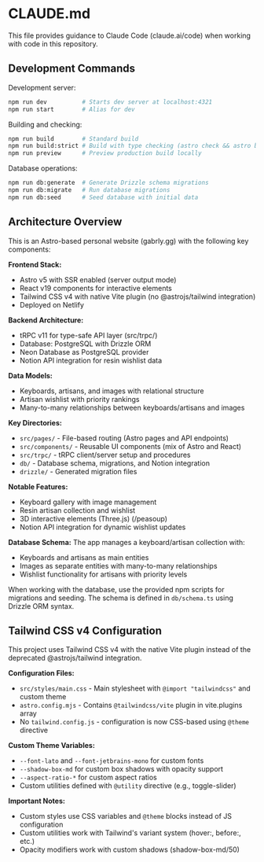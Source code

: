 # CLAUDE.md

This file provides guidance to Claude Code (claude.ai/code) when working with code in this repository.

## Development Commands

Development server:
```bash
npm run dev          # Starts dev server at localhost:4321
npm run start        # Alias for dev
```

Building and checking:
```bash
npm run build        # Standard build
npm run build:strict # Build with type checking (astro check && astro build)
npm run preview      # Preview production build locally
```

Database operations:
```bash
npm run db:generate  # Generate Drizzle schema migrations
npm run db:migrate   # Run database migrations
npm run db:seed      # Seed database with initial data
```

## Architecture Overview

This is an Astro-based personal website (gabrly.gg) with the following key components:

**Frontend Stack:**
- Astro v5 with SSR enabled (server output mode)
- React v19 components for interactive elements
- Tailwind CSS v4 with native Vite plugin (no @astrojs/tailwind integration)
- Deployed on Netlify

**Backend Architecture:**
- tRPC v11 for type-safe API layer (src/trpc/)
- Database: PostgreSQL with Drizzle ORM
- Neon Database as PostgreSQL provider
- Notion API integration for resin wishlist data

**Data Models:**
- Keyboards, artisans, and images with relational structure
- Artisan wishlist with priority rankings
- Many-to-many relationships between keyboards/artisans and images

**Key Directories:**
- `src/pages/` - File-based routing (Astro pages and API endpoints)
- `src/components/` - Reusable UI components (mix of Astro and React)
- `src/trpc/` - tRPC client/server setup and procedures
- `db/` - Database schema, migrations, and Notion integration
- `drizzle/` - Generated migration files

**Notable Features:**
- Keyboard gallery with image management
- Resin artisan collection and wishlist
- 3D interactive elements (Three.js) (/peasoup)
- Notion API integration for dynamic wishlist updates

**Database Schema:**
The app manages a keyboard/artisan collection with:
- Keyboards and artisans as main entities
- Images as separate entities with many-to-many relationships
- Wishlist functionality for artisans with priority levels

When working with the database, use the provided npm scripts for migrations and seeding. The schema is defined in `db/schema.ts` using Drizzle ORM syntax.

## Tailwind CSS v4 Configuration

This project uses Tailwind CSS v4 with the native Vite plugin instead of the deprecated @astrojs/tailwind integration.

**Configuration Files:**
- `src/styles/main.css` - Main stylesheet with `@import "tailwindcss"` and custom theme
- `astro.config.mjs` - Contains `@tailwindcss/vite` plugin in vite.plugins array
- No `tailwind.config.js` - configuration is now CSS-based using `@theme` directive

**Custom Theme Variables:**
- `--font-lato` and `--font-jetbrains-mono` for custom fonts
- `--shadow-box-md` for custom box shadows with opacity support
- `--aspect-ratio-*` for custom aspect ratios
- Custom utilities defined with `@utility` directive (e.g., toggle-slider)

**Important Notes:**
- Custom styles use CSS variables and `@theme` blocks instead of JS configuration
- Custom utilities work with Tailwind's variant system (hover:, before:, etc.)
- Opacity modifiers work with custom shadows (shadow-box-md/50)